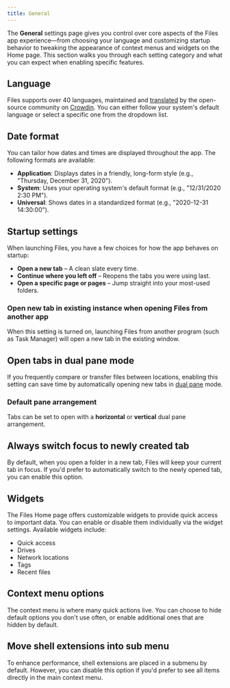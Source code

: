 ```yaml
---
title: General
---
```


<script>
    import { InfoBar } from "fluent-svelte";
</script>

The **General** settings page gives you control over core aspects of the Files app experience—from choosing your language and customizing startup behavior to tweaking the appearance of context menus and widgets on the Home page. This section walks you through each setting category and what you can expect when enabling specific features.

## Language

Files supports over 40 languages, maintained and [translated](/docs/contributing/translating) by the open-source community on [Crowdin](https://crowdin.com/project/files-app). You can either follow your system's default language or select a specific one from the dropdown list.

## Date format

You can tailor how dates and times are displayed throughout the app. The following formats are available:

- **Application**: Displays dates in a friendly, long-form style (e.g., "Thursday, December 31, 2020").
- **System**: Uses your operating system's default format (e.g., "12/31/2020 2:30 PM").
- **Universal**: Shows dates in a standardized format (e.g., "2020-12-31 14:30:00").

## Startup settings

When launching Files, you have a few choices for how the app behaves on startup:

- **Open a new tab** – A clean slate every time.
- **Continue where you left off** – Reopens the tabs you were using last.
- **Open a specific page or pages** – Jump straight into your most-used folders.

### Open new tab in existing instance when opening Files from another app

When this setting is turned on, launching Files from another program (such as Task Manager) will open a new tab in the existing window.

## Open tabs in dual pane mode

If you frequently compare or transfer files between locations, enabling this setting can save time by automatically opening new tabs in [dual pane](/docs/features/dual-pane) mode.

### Default pane arrangement

Tabs can be set to open with a **horizontal** or **vertical** dual pane arrangement.

## Always switch focus to newly created tab

By default, when you open a folder in a new tab, Files will keep your current tab in focus. If you'd prefer to automatically switch to the newly opened tab, you can enable this option.

## Widgets

The Files Home page offers customizable widgets to provide quick access to important data. You can enable or disable them individually via the widget settings. Available widgets include:

- Quick access
- Drives
- Network locations
- Tags
- Recent files

## Context menu options

The context menu is where many quick actions live. You can choose to hide default options you don't use often, or enable additional ones that are hidden by default.

## Move shell extensions into sub menu

To enhance performance, shell extensions are placed in a submenu by default. However, you can disable this option if you'd prefer to see all items directly in the main context menu.